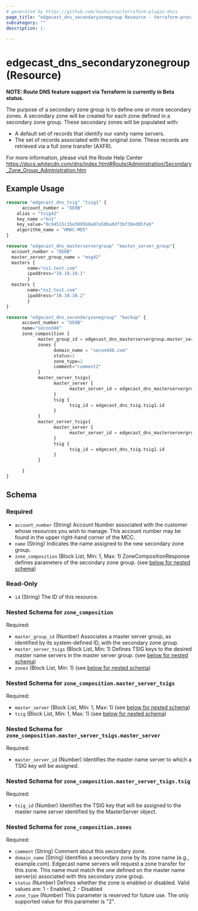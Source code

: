 ```yaml
---
# generated by https://github.com/hashicorp/terraform-plugin-docs
page_title: "edgecast_dns_secondaryzonegroup Resource - terraform-provider-edgecast"
subcategory: ""
description: |-
  
---
```


# edgecast_dns_secondaryzonegroup (Resource)
**NOTE: Route DNS feature support via Terraform is currently in Beta status.**

The purpose of a secondary zone group is to define one or more secondary zones. 
A secondary zone will be created for each zone defined in a secondary zone 
group. These secondary zones will be populated with:

* A default set of records that identify our vanity name servers.
* The set of records associated with the original zone. These records are 
retrieved via a full zone transfer (AXFR).

For more information, please visit the Route Help Center
https://docs.whitecdn.com/dns/index.html#Route/Administration/Secondary_Zone_Group_Administration.htm

## Example Usage

```terraform
resource "edgecast_dns_tsig" "tsig1" {
      account_number = "DE0B"
	alias = "tsig42"
	key_name ="kn1"
	key_value="0c94515c15e5095b8a87a50ba0df3bf38ed05fe6"
	algorithm_name = "HMAC-MD5"
}

resource "edgecast_dns_masterservergroup" "master_server_group"{
  account_number = "DE0B"
  master_server_group_name = "msg42"
  masters {
        name="ns1.test.com"
        ipaddress="10.10.10.1"
        }
  masters {
        name="ns2.test.com"
        ipaddress="10.10.10.2"
        }
}

resource "edgecast_dns_secondaryzonegroup" "backup" {
      account_number = "DE0B"
      name="second48"
      zone_composition {
            master_group_id = edgecast_dns_masterservergroup.master_server_group.id
            zones {
                  domain_name = "second48.com"
                  status=1
                  zone_type=2
                  comment="comment2"
            }
            master_server_tsigs{
                  master_server {
                        master_server_id = edgecast_dns_masterservergroup.master_server_group.masters[0].id
                  }
                  tsig {
                        tsig_id = edgecast_dns_tsig.tsig1.id
                  }
            }
            master_server_tsigs{
                  master_server {
                        master_server_id = edgecast_dns_masterservergroup.master_server_group.masters[1].id
                  }
                  tsig {
                        tsig_id = edgecast_dns_tsig.tsig1.id
                  }
            }

      }
}
```

<!-- schema generated by tfplugindocs -->
## Schema

### Required

- `account_number` (String) Account Number associated with the customer whose 
				resources you wish to manage. This account number may be found 
				in the upper right-hand corner of the MCC.
- `name` (String) Indicates the name assigned to the new secondary 
				zone group.
- `zone_composition` (Block List, Min: 1, Max: 1) ZoneCompositionResponse defines parameters of the 
				secondary zone group. (see [below for nested schema](#nestedblock--zone_composition))

### Read-Only

- `id` (String) The ID of this resource.

<a id="nestedblock--zone_composition"></a>
### Nested Schema for `zone_composition`

Required:

- `master_group_id` (Number) Associates a master server group, as 
							identified by its system-defined ID, with the 
							secondary zone group.
- `master_server_tsigs` (Block List, Min: 1) Defines TSIG keys to the desired 
							master name servers in the master server group. (see [below for nested schema](#nestedblock--zone_composition--master_server_tsigs))
- `zones` (Block List, Min: 1) (see [below for nested schema](#nestedblock--zone_composition--zones))

<a id="nestedblock--zone_composition--master_server_tsigs"></a>
### Nested Schema for `zone_composition.master_server_tsigs`

Required:

- `master_server` (Block List, Min: 1, Max: 1) (see [below for nested schema](#nestedblock--zone_composition--master_server_tsigs--master_server))
- `tsig` (Block List, Min: 1, Max: 1) (see [below for nested schema](#nestedblock--zone_composition--master_server_tsigs--tsig))

<a id="nestedblock--zone_composition--master_server_tsigs--master_server"></a>
### Nested Schema for `zone_composition.master_server_tsigs.master_server`

Required:

- `master_server_id` (Number) Identifies the 
													master name server to which 
													a TSIG key will be assigned.


<a id="nestedblock--zone_composition--master_server_tsigs--tsig"></a>
### Nested Schema for `zone_composition.master_server_tsigs.tsig`

Required:

- `tsig_id` (Number) Identifies the 
													TSIG key that will be 
													assigned to the master name 
													server identified by the 
													MasterServer object.



<a id="nestedblock--zone_composition--zones"></a>
### Nested Schema for `zone_composition.zones`

Required:

- `comment` (String) Comment about this 
										secondary zone.
- `domain_name` (String) Identifies a secondary 
										zone by its zone name 
										(e.g., example.com). Edgecast name 
										servers will request a zone transfer for 
										this zone. This name must match the one 
										defined on the master name server(s) 
										associated with this secondary zone 
										group.
- `status` (Number) Defines whether the zone 
										is enabled or disabled. Valid values 
										are: 1 - Enabled, 2 - Disabled
- `zone_type` (Number) This parameter is reserved 
										for future use. The only supported value 
										for this parameter is "2".



